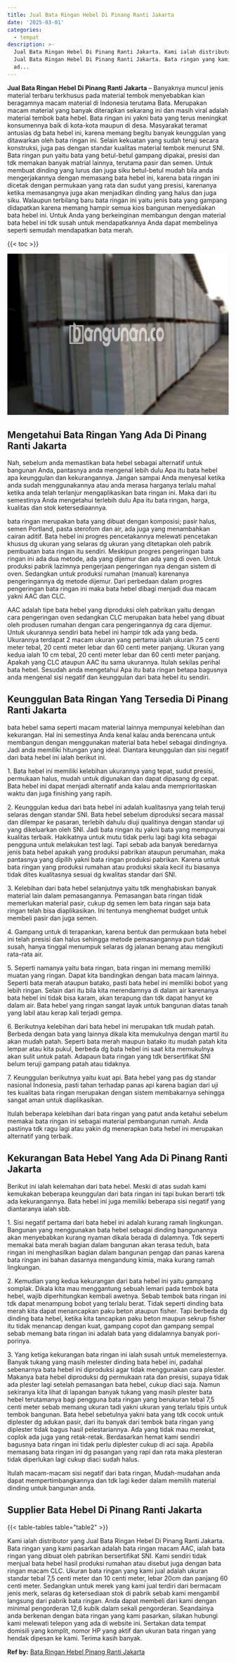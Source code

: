 ```yaml
---
title: Jual Bata Ringan Hebel Di Pinang Ranti Jakarta
date: '2025-03-01'
categories:
  - tempat
description: >-
  Jual Bata Ringan Hebel Di Pinang Ranti Jakarta. Kami ialah distributor yang
  Jual Bata Ringan Hebel Di Pinang Ranti Jakarta. Bata ringan yang kami pasarkan
  ad...
---
```


**Jual Bata Ringan Hebel Di Pinang Ranti Jakarta** – Banyaknya muncul jenis material terbaru terkhusus pada material tembok menyebabkan kian beragamnya macam material di Indonesia terutama Bata. Merupakan macam material yang banyak diterapkan sekarang ini dan masih viral adalah material tembok bata hebel. Bata ringan ini yakni bata yang terus meningkat konsumennya baik di kota-kota maupun di desa. Masyarakat teramat antusias dg bata hebel ini, karena memang begitu banyak keunggulan yang ditawarkan oleh bata ringan ini. Selain kekuatan yang sudah teruji secara konstruksi, juga pas dengan standar kualitas material tembok menurut SNI. Bata ringan pun yaitu bata yang betul-betul gampang dipakai, presisi dan tdk memakan banyak matrial lainnya, terutama pasir dan semen. Untuk membuat dinding yang lurus dan juga siku betul-betul mudah bila anda mengerjakannya dengan memasang bata hebel ini, karena bata ringan ini dicetak dengan permukaan yang rata dan sudut yang presisi, karenanya ketika memasangnya juga akan menjadikan dinding yang halus dan juga siku. Walaupun terbilang baru bata ringan ini yaitu jenis bata yang gampang didapatkan karena memang hampir semua kios bangunan menyediakan bata hebel ini. Untuk Anda yang berkeinginan membangun dengan material bata hebel ini tdk susah untuk mendapatkannya Anda dapat membelinya seperti semudah mendapatkan bata merah.

{{< toc >}}

![Jual Bata Ringan Hebel Di Pinang Ranti Jakarta](/images/jual-hebel-murah-02.png)

## Mengetahui Bata Ringan Yang Ada Di Pinang Ranti Jakarta

Nah, sebelum anda memastikan bata hebel sebagai alternatif untuk bangunan Anda, pantasnya anda mengenal lebih dulu Apa itu bata hebel apa keunggulan dan kekurangannya. Jangan sampai Anda menyesal ketika anda sudah menggunakannya atau anda merasa harganya terlalu mahal ketika anda telah terlanjur mengaplikasikan bata ringan ini. Maka dari itu semestinya Anda mengetahui terlebih dulu Apa itu bata ringan, harga, kualitas dan stok ketersediaannya.

bata ringan merupakan bata yang dibuat dengan komposisi; pasir halus, semen Portland, pasta sterofom dan air, ada juga yang menambahkan cairan aditif. Bata hebel ini progres pencetakannya melewati pencetakan khusus dg ukuran yang selaras dg ukuran yang ditetapkan oleh pabrik pembuatan bata ringan itu sendiri. Meskipun progres pengeringan bata ringan ini ada dua metode, ada yang dijemur dan ada yang di oven. Untuk produksi pabrik lazimnya pengerjaan pengeringan nya dengan sistem di oven. Sedangkan untuk produksi rumahan (manual) karenanya pengeringannya dg metode dijemur. Dari perbedaan dalam progres pengeringan bata ringan ini maka bata hebel dibagi menjadi dua macam yakni AAC dan CLC.

AAC adalah tipe bata hebel yang diproduksi oleh pabrikan yaitu dengan cara pengeringan oven sedangkan CLC merupakan bata hebel yang dibuat oleh produsen rumahan dengan cara pengeringannya dg cara dijemur. Untuk ukurannya sendiri bata hebel ini hampir tdk ada yang beda. Ukurannya terdapat 2 macam ukuran yang pertama ialah ukuran 7.5 centi meter tebal, 20 centi meter lebar dan 60 centi meter panjang. Ukuran yang kedua ialah 10 cm tebal, 20 centi meter lebar dan 60 centi meter panjang. Apakah yang CLC ataupun AAC itu sama ukurannya. Itulah sekilas perihal bata hebel. Sesudah anda mengetahui Apa itu bata ringan betapa bagusnya anda mengenal sisi negatif dan keunggulan dari bata hebel itu sendiri.

## Keunggulan Bata Ringan Yang Tersedia Di Pinang Ranti Jakarta

bata hebel sama seperti macam material lainnya mempunyai kelebihan dan kekurangan. Hal ini semestinya Anda kenal kalau anda berencana untuk membangun dengan menggunakan material bata hebel sebagai dindingnya. Jadi anda memiliki hitungan yang ideal. Diantara keunggulan dan sisi negatif dari bata hebel ini ialah berikut ini.

1\. Bata hebel ini memiliki kelebihan ukurannya yang tepat, sudut presisi, permukaan halus, mudah untuk digunakan dan dapat dipasang dg cepat. Bata hebel ini dapat menjadi alternatif anda kalau anda memprioritaskan waktu dan juga finishing yang rapih.

2\. Keunggulan kedua dari bata hebel ini adalah kualitasnya yang telah teruji selaras dengan standar SNI. Bata hebel sebelum diproduksi secara massal dan dilempar ke pasaran, terlebih dahulu diuji qualitinya dengan standar uji yang dikeluarkan oleh SNI. Jadi bata ringan itu yakni bata yang mempunyai kualitas terbaik. Hakikatnya untuk mutu tidak perlu lagi bagi kita sebagai pengguna untuk melakukan test lagi. Tapi sebab ada banyak beredarnya jenis bata hebel apakah yang produksi pabrikan ataupun perumahan, maka pantasnya yang dipilih yakni bata ringan produksi pabrikan. Karena untuk bata ringan yang produksi rumahan atau produksi skala kecil itu biasanya tidak dites kualitasnya sesuai dg kwalitas standar dari SNI.

3\. Kelebihan dari bata hebel selanjutnya yaitu tdk menghabiskan banyak material lain dalam pemasangannya. Pemasangan bata ringan tidak memerlukan material pasir, cukup dg semen lem bata ringan saja bata ringan telah bisa diaplikasikan. Ini tentunya menghemat budget untuk membeli pasir dan juga semen.

4\. Gampang untuk di terapankan, karena bentuk dan permukaan bata hebel ini telah presisi dan halus sehingga metode pemasangannya pun tidak susah, hanya tinggal menumpuk selaras dg jalanan benang atau mengikuti rata-rata air.

5\. Seperti namanya yaitu bata ringan, bata ringan ini memang memiliki muatan yang ringan. Dapat kita bandingkan dengan bata macam lainnya. Seperti bata merah ataupun batako, pasti bata hebel ini memiliki bobot yang lebih ringan. Selain dari itu bila kita merendamnya di dalam air karenanya bata hebel ini tidak bisa karam, akan terapung dan tdk dapat hanyut ke dalam air. Bata hebel yang ringan sangat layak untuk bangunan diatas tanah yang labil atau kerap kali terjadi gempa.

6\. Berikutnya kelebihan dari bata hebel ini merupakan tdk mudah patah. Berbeda dengan bata yang lainnya dikala kita memukulnya dengan martil itu akan mudah patah. Seperti bata merah maupun batako itu mudah patah kita lempar atau kita pukul, berbeda dg bata hebel ini saat kita memukulnya akan sulit untuk patah. Adapaun bata ringan yang tdk bersertifikat SNI belum teruji gampang patah atau tidaknya.

7\. Keunggulan berikutnya yaitu kuat api. Bata hebel yang pas dg standar nasional Indonesia, pasti tahan terhadap panas api karena bagian dari uji tes kualitas bata ringan merupakan dengan sistem membakarnya sehingga sangat aman untuk diaplikasikan.

Itulah beberapa kelebihan dari bata ringan yang patut anda ketahui sebelum memakai bata ringan ini sebagai material pembangunan rumah. Anda pastinya tdk ragu lagi atau yakin dg menerapkan bata hebel ini merupakan alternatif yang terbaik.

## Kekurangan Bata Hebel Yang Ada Di Pinang Ranti Jakarta

Berikut ini ialah kelemahan dari bata hebel. Meski di atas sudah kami kemukakan beberapa keunggulan dari bata ringan ini tapi bukan berarti tdk ada kekurangannya. Bata hebel ini juga memiliki beberapa sisi negatif yang diantaranya ialah sbb.

1\. Sisi negatif pertama dari bata hebel ini adalah kurang ramah lingkungan. Bangunan yang menggunakan bata hebel sebagai dinding bangunannya akan menyebabkan kurang nyaman dikala berada di dalamnya. Tdk seperti memakai bata merah bagian dalam bangunan akan terasa teduh, bata ringan ini menghasilkan bagian dalam bangunan pengap dan panas karena bata ringan ini bahan dasarnya mengandung kimia, maka kurang ramah lingkungan.

2\. Kemudian yang kedua kekurangan dari bata hebel ini yaitu gampang somplak. Dikala kita mau menggantung sebuah lemari pada tembok bata hebel, wajib diperhitungkan kembali awetnya. Sebab tembok bata ringan ini tdk dapat menampung bobot yang terlalu berat. Tidak seperti dinding bata merah kita dapat menancapkan paku beton ataupun fisher. Tapi berbeda dg dinding bata hebel, ketika kita tancapkan paku beton maupun sekrup fisher itu tidak menancap dengan kuat, gampang copot dan gampang sempal sebab memang bata ringan ini adalah bata yang didalamnya banyak pori-porinya.

3\. Yang ketiga kekurangan bata ringan ini ialah susah untuk memelesternya. Banyak tukang yang masih melester dinding bata hebel ini, padahal sebenarnya bata hebel ini diproduksi agar tidak menggunakan cara plester. Makanya bata hebel diproduksi dg permukaan rata dan presisi, supaya tidak ada plester lagi setelah pemasangan bata hebel, cukup diaci saja. Namun sekiranya kita lihat di lapangan banyak tukang yang masih plester bata hebel terutamanya bagi pengguna bata ringan yang berukuran tebal 7,5 centi meter sebab memang ukuran tadi yakni ukuran yang terlalu tipis untuk tembok bangunan. Bata hebel sebetulnya yakni bata yang tdk cocok untuk diplester dg adukan pasir, dari itu banyak dari tembok bata ringan yang diplester tidak bagus hasil pelestariannya. Ada yang tidak mau merekat, coplok ada juga yang retak-retak. Berdasarkan hemat kami sendiri bagusnya bata ringan ini tidak perlu diplester cukup di aci saja. Apabila memasang bata ringan ini dg pasangan yang rapi dan rata maka plesteran tidak diperlukan lagi cukup diaci sudah halus.

Itulah macam-macam sisi negatif dari bata ringan, Mudah-mudahan anda dapat mempertimbangkannya dan tdk lagi keder dalam memilih material dinding untuk bangunan anda.

## Supplier Bata Hebel Di Pinang Ranti Jakarta

{{< table-tables table="table2" >}}

Kami ialah distributor yang Jual Bata Ringan Hebel Di Pinang Ranti Jakarta. Bata ringan yang kami pasarkan adalah bata ringan macam AAC, ialah bata ringan yang dibuat oleh pabrikan bersertifikat SNI. Kami sendiri tidak menjual bata hebel hasil produksi rumahan atau disebut juga dengan bata ringan macam CLC. Ukuran bata ringan yang kami jual adalah ukuran standar tebal 7,5 centi meter dan 10 centi meter, lebar 20cm dan panjang 60 centi meter. Sedangkan untuk merek yang kami jual terdiri dari bermacam jenis merk, selaras dg ketersediaan stok di pabrik sebab kami mengambil langsung dari pabrik bata ringan. Anda dapat membeli dari kami dengan minimal pengorderan 12,6 kubik dalam sekali pengorderan. Seandainya anda berkenan dengan bata ringan yang kami pasarkan, silakan hubungi kami melewati telepon yang ada di website ini. Sertakan data tempat domisili yang komplit, nomor HP yang aktif dan ukuran bata ringan yang hendak dipesan ke kami. Terima kasih banyak.

**Ref by:** [Bata Ringan Hebel Pinang Ranti Jakarta](https://id.wikipedia.org/wiki/Bata)
